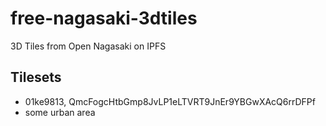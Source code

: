 # free-nagasaki-3dtiles
3D Tiles from Open Nagasaki on IPFS

## Tilesets
- 01ke9813, QmcFogcHtbGmp8JvLP1eLTVRT9JnEr9YBGwXAcQ6rrDFPf
- some urban area


